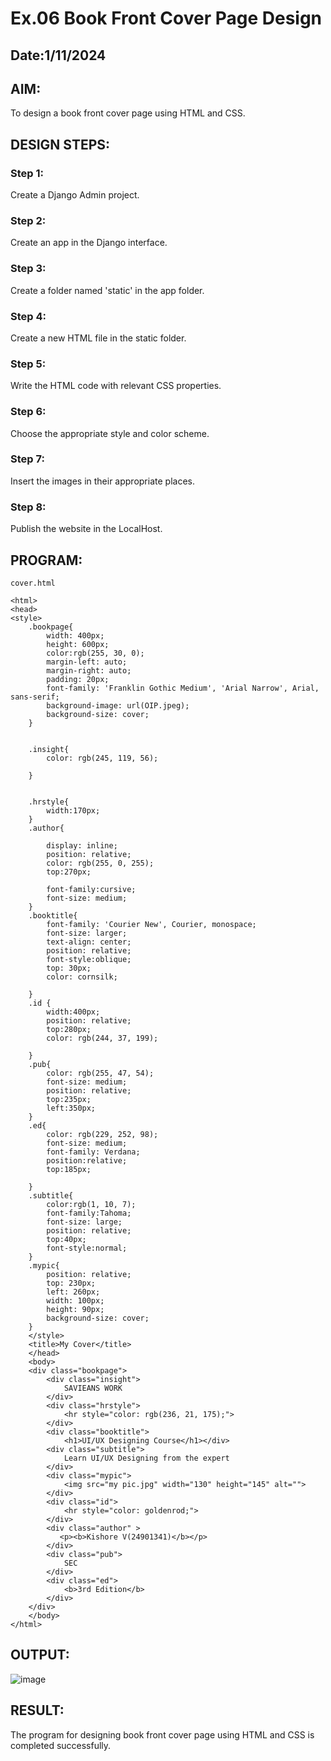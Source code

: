 # Ex.06 Book Front Cover Page Design
## Date:1/11/2024

## AIM:
To design a book front cover page using HTML and CSS.

## DESIGN STEPS:

### Step 1:
Create a Django Admin project.

### Step 2:
Create an app in the Django interface.

### Step 3:
Create a folder named 'static' in the app folder.

### Step 4:
Create a new HTML file in the static folder.

### Step 5:
Write the HTML code with relevant CSS properties.

### Step 6:
Choose the appropriate style and color scheme.

### Step 7:
Insert the images in their appropriate places.

### Step 8:
Publish the website in the LocalHost.

## PROGRAM:
```
cover.html

<html>
<head>
<style>
    .bookpage{
        width: 400px;
        height: 600px;
        color:rgb(255, 30, 0);
        margin-left: auto;
        margin-right: auto;
        padding: 20px;
        font-family: 'Franklin Gothic Medium', 'Arial Narrow', Arial, sans-serif;
        background-image: url(OIP.jpeg);
        background-size: cover;
    }
        
    
    .insight{
        color: rgb(245, 119, 56);
    
    }
    
    
    .hrstyle{
        width:170px;
    }
    .author{
    
        display: inline;
        position: relative;
        color: rgb(255, 0, 255);
        top:270px;
        
        font-family:cursive;
        font-size: medium;
    }
    .booktitle{
        font-family: 'Courier New', Courier, monospace;
        font-size: larger;
        text-align: center;
        position: relative;
        font-style:oblique;
        top: 30px;
        color: cornsilk;
    
    }
    .id {
        width:400px;
        position: relative;
        top:280px;
        color: rgb(244, 37, 199);
        
    }
    .pub{
        color: rgb(255, 47, 54);
        font-size: medium;
        position: relative;
        top:235px;
        left:350px;
    }
    .ed{
        color: rgb(229, 252, 98);
        font-size: medium;
        font-family: Verdana;
        position:relative;
        top:185px;
    
    }
    .subtitle{
        color:rgb(1, 10, 7);
        font-family:Tahoma;
        font-size: large;
        position: relative;
        top:40px;
        font-style:normal;
    }
    .mypic{
        position: relative;
        top: 230px;
        left: 260px;
        width: 100px;
        height: 90px;
        background-size: cover;
    }
    </style>
    <title>My Cover</title>
    </head>
    <body>
    <div class="bookpage">
        <div class="insight">
            SAVIEANS WORK
        </div>
        <div class="hrstyle">
            <hr style="color: rgb(236, 21, 175);">
        </div>
        <div class="booktitle">
            <h1>UI/UX Designing Course</h1></div>
        <div class="subtitle">
            Learn UI/UX Designing from the expert
        </div>
        <div class="mypic">
            <img src="my pic.jpg" width="130" height="145" alt="">
        </div>
        <div class="id">
            <hr style="color: goldenrod;">
        </div>
        <div class="author" >
           <p><b>Kishore V(24901341)</b></p>
        </div>
        <div class="pub">
            SEC
        </div>
        <div class="ed">
            <b>3rd Edition</b>
        </div>
    </div>
    </body>
</html>
```

## OUTPUT:
![image](https://github.com/user-attachments/assets/d9383a72-cc8d-4f3b-9ce5-bccf6ce36aad)


## RESULT:
The program for designing book front cover page using HTML and CSS is completed successfully.
